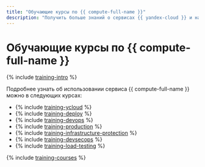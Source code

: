 ```yaml
---
title: "Обучающие курсы по {{ compute-full-name }}"
description: "Получить больше знаний о сервисах {{ yandex-cloud }} и научиться использовать их для решения конкретных практических задач можно с помощью обучающих онлайн-курсов. Эти курсы разработаны архитекторами {{ yandex-cloud }}, бесплатны и позволяют глубже изучить нужные вам темы в удобном для вас темпе."
---
```


# Обучающие курсы по {{ compute-full-name }}

{% include [training-intro](../_includes/training/training-intro.md) %}

Подробнее узнать об использовании сервиса {{ compute-full-name }} можно в следующих курсах:
* {% include [training-ycloud](../_includes/training/training-csi.md) %}
* {% include [training-deploy](../_includes/training/training-gid.md) %}
* {% include [training-devops](../_includes/training/training-dde.md) %}
* {% include [training-production](../_includes/training/training-ppp.md) %}
* {% include [training-infrastructure-protection](../_includes/training/training-pce.md) %}
* {% include [training-devsecops](../_includes/training/training-dso.md) %}
* {% include [training-load-testing](../_includes/training/training-load-testing.md) %}

{% include [training-courses](../_includes/training/training-courses.md) %}